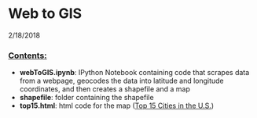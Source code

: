 # Web to GIS  
2/18/2018

### <u>Contents:</u>

- **webToGIS.ipynb**: IPython Notebook containing code that scrapes data from a webpage, geocodes the data into latitude and longitude coordinates, and then creates a shapefile and a map
- **shapefile**: folder containing the shapefile    
- **top15.html**: html code for the map ([Top 15 Cities in the U.S.](http://students.washington.edu/sheenaw/top15.html))